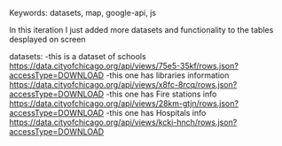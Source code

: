 Keywords: datasets, map, google-api, js

In this iteration I just added more datasets and functionality to the tables desplayed on screen

datasets:
-this is a dataset of schools
https://data.cityofchicago.org/api/views/75e5-35kf/rows.json?accessType=DOWNLOAD
-this one has libraries information
https://data.cityofchicago.org/api/views/x8fc-8rcq/rows.json?accessType=DOWNLOAD
-this one has Fire stations info
https://data.cityofchicago.org/api/views/28km-gtjn/rows.json?accessType=DOWNLOAD
-this one has Hospitals info
https://data.cityofchicago.org/api/views/kcki-hnch/rows.json?accessType=DOWNLOAD